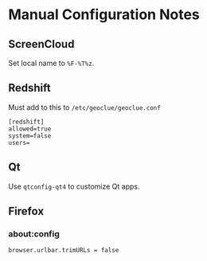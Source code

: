 # Manual Configuration Notes

## ScreenCloud

Set local name to `%F-%T%z`.

## Redshift

Must add to this to `/etc/geoclue/geoclue.conf`

```
[redshift]
allowed=true
system=false
users=
```

## Qt

Use `qtconfig-qt4` to customize Qt apps.

## Firefox

### about:config

```
browser.urlbar.trimURLs = false
```
